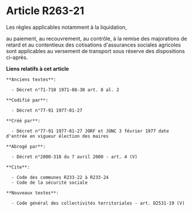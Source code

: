 # Article R263-21

Les règles applicables notamment à la liquidation,

au paiement, au recouvrement, au contrôle, à la remise des majorations de retard et au contentieux des cotisations
d'assurances sociales agricoles sont applicables au versement de transport sous réserve des dispositions ci-après.

**Liens relatifs à cet article**

	**Anciens textes**:

	  - Décret n°71-710 1971-08-30 art. 8 al. 2

	**Codifié par**:

	  - Décret n°77-91 1977-01-27

	**Créé par**:

	  - Décret n°77-91 1977-01-27 JORF et JONC 3 février 1977 date d'entrée en vigueur élection des maires

	**Abrogé par**:

	  - Décret n°2000-318 du 7 avril 2000 - art. 4 (V)

	**Cite**:

	  - Code des communes R233-22 à R233-24
	  - Code de la sécurité sociale

	**Nouveaux textes**:

	  - Code général des collectivités territoriales - art. D2531-19 (V)
